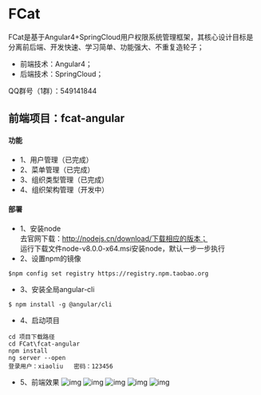 #  **FCat** 
FCat是基于Angular4+SpringCloud用户权限系统管理框架，其核心设计目标是分离前后端、开发快速、学习简单、功能强大、不重复造轮子；
- 前端技术：Angular4；
- 后端技术：SpringCloud；

QQ群号（1群）：549141844

## 前端项目：fcat-angular
#### 功能
- 1、用户管理（已完成）
- 2、菜单管理（已完成）
- 3、组织类型管理（已完成）
- 4、组织架构管理（开发中）
#### 部署
- 1、安装node  
去官网下载：http://nodejs.cn/download/下载相应的版本；  
运行下载文件node-v8.0.0-x64.msi安装node，默认一步一步执行  
- 2、设置npm的镜像  
```
$npm config set registry https://registry.npm.taobao.org
```
- 3、安装全局angular-cli
```
$ npm install -g @angular/cli
```

- 4、启动项目
```
cd 项目下载路径
cd FCat\fcat-angular
npm install
ng server --open
登录用户：xiaoliu   密码：123456
```


- 5、前端效果
![img](http://upload-images.jianshu.io/upload_images/6756205-77654260d96f4a5f.jpg?imageMogr2/auto-orient/strip%7CimageView2/2/w/1240)
![img](http://upload-images.jianshu.io/upload_images/6756205-34394cea5f742c60.jpg?imageMogr2/auto-orient/strip%7CimageView2/2/w/1240)
![img](http://upload-images.jianshu.io/upload_images/6756205-9d04f049e89ac986.jpg?imageMogr2/auto-orient/strip%7CimageView2/2/w/1240)
![img](http://upload-images.jianshu.io/upload_images/6756205-065369a0f34f4cfa.jpg?imageMogr2/auto-orient/strip%7CimageView2/2/w/1240)
![img](http://upload-images.jianshu.io/upload_images/6756205-9c372a7abfce3674.jpg?imageMogr2/auto-orient/strip%7CimageView2/2/w/1240)